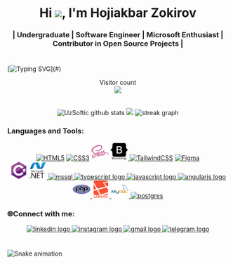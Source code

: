 <h1 align="center">Hi <img src="https://raw.githubusercontent.com/aemmadi/aemmadi/master/wave.gif" width="30px">, I'm Hojiakbar Zokirov</h1>
<h3 align="center">
  | Undergraduate | Software Engineer | Microsoft Enthusiast | Contributor in Open Source Projects | </h3>
<h1 align="center"></h1>

[![Typing SVG](https://readme-typing-svg.herokuapp.com?size=30&center=true&vCenter=true&width=1200&height=150&lines=I'm+Software+Engineer;I'm+CSharp+developer;I'm+.NET+developer;I'm+Backend+developer;I'm+Fullstack+developer;)](#)

<p align="center"> Visitor count<br> <img src="https://profile-counter.glitch.me/Khojiakbar07/count.svg" /> </p>

<br>

<div align="center">
  <!--<img height="auto" width="49%" src="https://github-readme-stats.vercel.app/api?username=Khojiakbar07&hide_title=false&hide_rank=false&show_icons=true&include_all_commits=true&count_private=true&disable_animations=false&theme=radical&locale=en&hide_border=true&order=1" alt="stats graph"  />
  <img height="auto" width="41%" src="https://github-readme-stats.vercel.app/api/top-langs?username=Khojiakbar07&locale=en&hide_title=true&layout=compact&card_width=320&langs_count=10&theme=radical&hide_border=true&order=2" alt="languages graph"  />-->
  <img width="49%" height="auto" src="https://github-readme-stats-sigma-five.vercel.app/api?username=Khojiakbar07&show_icons=true&count_private=true&hide_border=true&title_color=00bfbf&icon_color=00bfbf&text_color=c9d1d9&bg_color=0d1117" alt="UzSoftic github stats" /> 
   <img width="41%" height="auto" src="https://github-readme-stats-sigma-five.vercel.app/api/top-langs/?username=Khojiakbar07&layout=compact&hide_border=true&title_color=00bfbf&text_color=00bfbf&bg_color=0d1117" />


  
  <img height="60%" width="60%" src="https://streak-stats.demolab.com?user=Khojiakbar07&locale=en&mode=weekly&theme=radical&hide_border=true&border_radius=40&date_format=M j[, Y]&order=3" alt="streak graph"  />
</div>

<h3 align="left">Languages and Tools:</h3>
<div align="center">  
<a href="https://developer.mozilla.org/en-US/docs/Glossary/HTML5" target="_blank" rel="noreferrer"><img src="https://raw.githubusercontent.com/danielcranney/readme-generator/main/public/icons/skills/html5-colored.svg" width="40" height="40" alt="HTML5" /></a>
<a href="https://www.w3.org/TR/CSS/#css" target="_blank" rel="noreferrer"><img src="https://raw.githubusercontent.com/danielcranney/readme-generator/main/public/icons/skills/css3-colored.svg" width="40" height="40" alt="CSS3" /></a>
<a href="https://sass-lang.com" target="_blank" rel="noreferrer"> <img src="https://raw.githubusercontent.com/devicons/devicon/master/icons/sass/sass-original.svg" alt="sass" width="40" height="40"/></a>
 <a href="https://getbootstrap.com" target="_blank" rel="noreferrer"> <img src="https://raw.githubusercontent.com/devicons/devicon/master/icons/bootstrap/bootstrap-plain-wordmark.svg" alt="bootstrap" width="40" height="40"/> </a>
<a href="https://tailwindcss.com/" target="_blank" rel="noreferrer"><img src="https://raw.githubusercontent.com/danielcranney/readme-generator/main/public/icons/skills/tailwindcss-colored.svg" width="40" height="40" alt="TailwindCSS" /></a>
<a href="https://www.figma.com/" target="_blank" rel="noreferrer"><img src="https://raw.githubusercontent.com/danielcranney/readme-generator/main/public/icons/skills/figma-colored.svg" width="40" height="40" alt="Figma" /></a>
</div>

<div align="center"> 
<img src="https://raw.githubusercontent.com/devicons/devicon/master/icons/csharp/csharp-original.svg" alt="csharp" width="40" height="40"/> </a> <a 
href="https://dotnet.microsoft.com/" target="_blank" rel="noreferrer">
<img src="https://raw.githubusercontent.com/devicons/devicon/master/icons/dot-net/dot-net-original-wordmark.svg" alt="dotnet" width="40" height="40"/> </a> <a 
href="https://www.w3.org/html/" target="_blank" rel="noreferrer">
<img src="https://www.svgrepo.com/show/303229/microsoft-sql-server-logo.svg" alt="mssql" width="40" height="40"/> </a> <a href="https://www.mysql.com/" 
target="_blank" rel="noreferrer"> 
<img src="https://cdn.jsdelivr.net/gh/devicons/devicon/icons/typescript/typescript-plain.svg" width="40" height="40" alt="typescript logo"  />
 <img src="https://cdn.jsdelivr.net/gh/devicons/devicon/icons/javascript/javascript-original.svg" width="40" height="40" alt="javascript logo"  />
<img src="https://cdn.jsdelivr.net/gh/devicons/devicon/icons/angularjs/angularjs-original.svg" width="40" height="40" alt="angularjs logo"  />
</div>

<div align="center"> 
<a href="https://www.php.net" target="_blank" rel="noreferrer"> <img src="https://raw.githubusercontent.com/devicons/devicon/master/icons/php/php-original.svg" alt="php" width="40" height="40"/> </a>
<a href="https://laravel.com/" target="_blank" rel="noreferrer"> <img src="https://raw.githubusercontent.com/devicons/devicon/master/icons/laravel/laravel-plain-wordmark.svg" alt="laravel" width="40" height="40"/> </a> 
<!--<a href="https://vuejs.org/" target="_blank" rel="noreferrer"> <img src="https://raw.githubusercontent.com/devicons/devicon/master/icons/vuejs/vuejs-original-wordmark.svg" alt="vuejs" width="40" height="40"/> </a> -->
<a href="https://www.mysql.com/" target="_blank" rel="noreferrer"> <img src="https://raw.githubusercontent.com/devicons/devicon/master/icons/mysql/mysql-original-wordmark.svg" alt="mysql" width="40" height="40"/> </a> 
<a href="https://www.mysql.com/" target="_blank" rel="noreferrer"> <img src="https://www.vectorlogo.zone/logos/postgresql/postgresql-icon.svg" alt="postgres" width="40" height="40"/> </a> 
<!-- <img src="https://raw.githubusercontent.com/devicons/devicon/master/icons/linkedin/linkedin-original-wordmark.svg" alt="linkedin" width="40" height="40"/> </a> -->

<br>

<h3 align="left"> 🌐Connect with me:</h3>
<div align="center"> 

<a href="https://www.linkedin.com/in/hojiakbar-zokirov-91960b244/" target="_blank">
    <img src="https://raw.githubusercontent.com/maurodesouza/profile-readme-generator/master/src/assets/icons/social/linkedin/default.svg" width="45" height="45" alt="linkedin logo"  />
</a>

<a href="https://instagram.com/hojiakbar_zokirovv" target="_blank">
  <img src="https://raw.githubusercontent.com/maurodesouza/profile-readme-generator/master/src/assets/icons/social/instagram/default.svg" width="45" height="45" alt="instagram logo"  />
</a>

<a href="mailto:hojiakbar312@gmail.com" target="_blank">
  <img src="https://raw.githubusercontent.com/maurodesouza/profile-readme-generator/master/src/assets/icons/social/gmail/default.svg" width="45"width="45" alt="gmail logo"  />
<a href="https://t.me/hojiakbar_zokirovv" target="_blank">
  <img src="https://raw.githubusercontent.com/maurodesouza/profile-readme-generator/master/src/assets/icons/social/telegram/default.svg" width="45"width="45" alt="telegram logo"  />
</a>
</div>
</div>

###

<h1></h1>

###
<!--
<div align="center">
<img src="https://github.com/Hirushan-N/Hirushan-N/blob/output/github-contribution-grid-snake.svg" alt="Snake animation" />
<div>
-->
![Snake animation](https://github.com/mirsaid-mirzohidov/mirsaid-mirzohidov/blob/output/github-contribution-grid-snake.svg)

